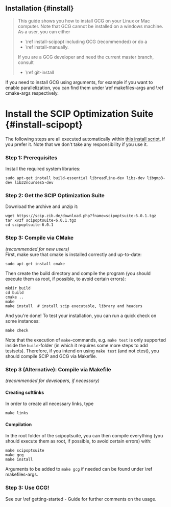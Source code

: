 Installation {#install}
------------------

> This guide shows you how to install GCG on your Linux or Mac computer. Note that
> GCG cannot be installed on a windows machine. As a user, you can either
> * \ref install-scipopt including GCG (recommended) or do a
> * \ref install-manually.<br>
>
> If you are a GCG developer and need the current master branch, consult
> * \ref git-install

If you need to install GCG using arguments, for example if you want to enable parallelization, you can find them under \ref makefiles-args and \ref cmake-args respectively.

# Install the SCIP Optimization Suite {#install-scipopt}

The following steps are all executed automatically within
<a href="../installGCG.sh">this install script</a>, if you prefer it. Note that we don't take any responsibility if you use it.

### Step 1: Prerequisites
Install the required system libraries:

    sudo apt-get install build-essential libreadline-dev libz-dev libgmp3-dev lib32ncurses5-dev


### Step 2: Get the SCIP Optimization Suite
Download the archive and unzip it:

    wget https://scip.zib.de/download.php?fname=scipoptsuite-6.0.1.tgz
    tar xvzf scipoptsuite-6.0.1.tgz
    cd scipoptsuite-6.0.1


### Step 3: Compile via CMake
<i>(recommended for new users)</i><br/>
First, make sure that cmake is installed correctly and up-to-date:

    sudo apt-get install cmake

Then create the build directory and compile the program
(you should execute them as root, if possible, to avoid certain errors):

    mkdir build
    cd build
    cmake ..
    make
    make install  # install scip executable, library and headers

And you're done! To test your installation, you can run a quick check on some instances:

    make check

Note that the execution of `make`-commands, e.g. `make test` is only supported
inside the `build`-folder (in which it requires some more steps to add testsets).
Therefore, if you intend on using `make test` (and not ctest), you should compile
SCIP and GCG via Makefile.

### Step 3 (Alternative): Compile via Makefile
<i>(recommended for developers, if necessary)</i><br/>
#### Creating softlinks

In order to create all necessary links, type

    make links

#### Compilation

In the root folder of the scipoptsuite, you can then compile everything
(you should execute them as root, if possible, to avoid certain errors) with:

    make scipoptsuite
    make gcg
    make install

Arguments to be added to `make gcg` if needed can be found under \ref makefiles-args.

### Step 3: Use GCG!
See our \ref getting-started - Guide for further comments on the usage.
